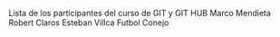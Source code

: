 Lista de los participantes del curso de GIT y GIT HUB
Marco Mendieta
Robert Claros 
Esteban Villca Futbol Conejo


